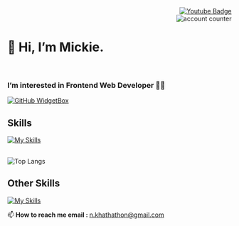 <div id="badges" align="right">
  <a href="https://www.youtube.com/channel/UCKzpgGZsiU3skBGyRYlzQlw" target="_blank">
    <img src="https://img.shields.io/badge/YouTube-red?style=for-the-badge&logo=youtube&logoColor=white" alt="Youtube Badge"/>
  </a> 
  <br>
  <img src="https://komarev.com/ghpvc/?username=MickieProjects&style=flat-square&color=blue" alt="account counter"/>
</div>

# 👋 Hi, I’m Mickie. 
<br>


### I’m interested in Frontend Web Developer 🧑‍💻 


[![GitHub WidgetBox](https://github-widgetbox.vercel.app/api/profile?username=MickieProjects&data=followers,repositories,stars,commits&theme=nautilus)](https://github.com/Jurredr/github-widgetbox)

## Skills

[![My Skills](https://skillicons.dev/icons?i=html,css,js,bootstrap,tailwind,git,github)](https://skillicons.dev)
<br>
<br>


![Top Langs](https://github-readme-stats.vercel.app/api/top-langs/?username=MickieProjects&layout=compact)

## Other Skills

[![My Skills](https://skillicons.dev/icons?i=figma,ps,ai,pr,ae,blender)](https://skillicons.dev)

📫<b> How to reach me email : </b> n.khathathon@gmail.com
